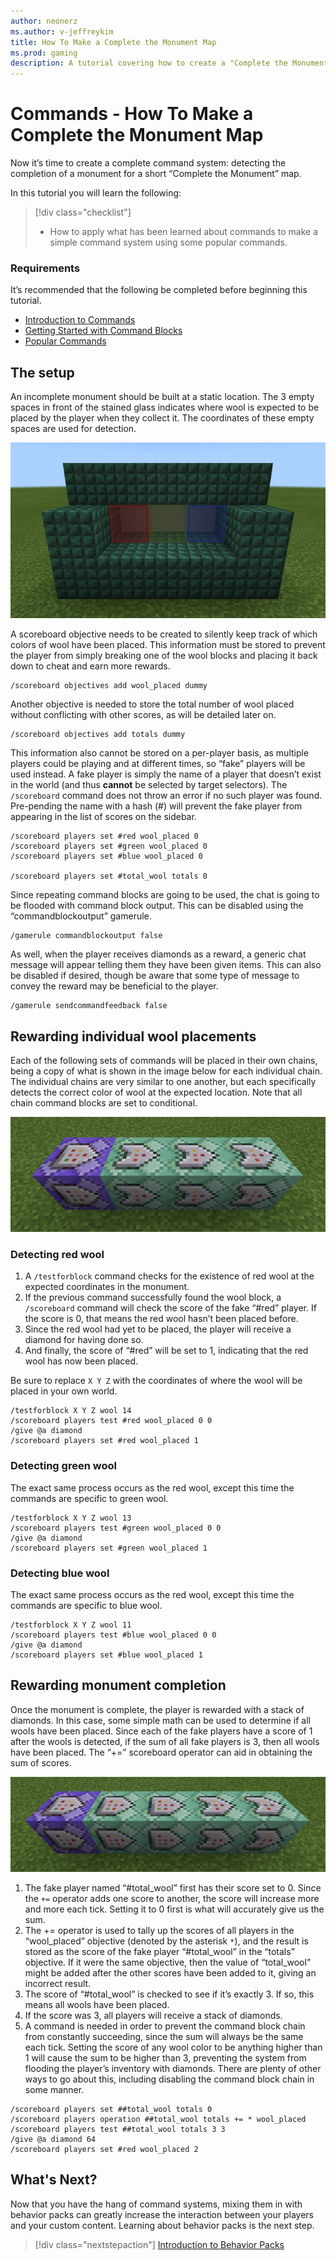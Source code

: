 ```yaml
---
author: neonerz
ms.author: v-jeffreykim
title: How To Make a Complete the Monument Map
ms.prod: gaming
description: A tutorial covering how to create a "Complete the Monument" style map utilizing Command Blocks
---
```


# Commands - How To Make a Complete the Monument Map

Now it’s time to create a complete command system: detecting the completion of a monument for a short “Complete the Monument” map.

In this tutorial you will learn the following:

> [!div class="checklist"]
>
> - How to apply what has been learned about commands to make a simple command system using some popular commands.

### Requirements

It’s recommended that the following be completed before beginning this tutorial.

- [Introduction to Commands](CommandsIntroduction.md)
- [Getting Started with Command Blocks](CommandBlocks.md)
- [Popular Commands](CommandsPopularCommands.md)

## The setup

An incomplete monument should be built at a static location. The 3 empty spaces in front of the stained glass indicates where wool is expected to be placed by the player when they collect it. The coordinates of these empty spaces are used for detection.

![Monument with 3 empty slots for blocks](Media/Commands/monument.png)

A scoreboard objective needs to be created to silently keep track of which colors of wool have been placed. This information must be stored to prevent the player from simply breaking one of the wool blocks and placing it back down to cheat and earn more rewards.

```
/scoreboard objectives add wool_placed dummy
```

Another objective is needed to store the total number of wool placed without conflicting with other scores, as will be detailed later on.

```
/scoreboard objectives add totals dummy
```

This information also cannot be stored on a per-player basis, as multiple players could be playing and at different times, so “fake” players will be used instead. A fake player is simply the name of a player that doesn’t exist in the world (and thus **cannot** be selected by target selectors). The `/scoreboard` command does not throw an error if no such player was found. Pre-pending the name with a hash (#) will prevent the fake player from appearing in the list of scores on the sidebar.

```
/scoreboard players set #red wool_placed 0
/scoreboard players set #green wool_placed 0
/scoreboard players set #blue wool_placed 0

/scoreboard players set #total_wool totals 0
```

Since repeating command blocks are going to be used, the chat is going to be flooded with command block output. This can be disabled using the “commandblockoutput” gamerule.

```
/gamerule commandblockoutput false
```

As well, when the player receives diamonds as a reward, a generic chat message will appear telling them they have been given items. This can also be disabled if desired, though be aware that some type of message to convey the reward may be beneficial to the player.

```
/gamerule sendcommandfeedback false
```

## Rewarding individual wool placements

Each of the following sets of commands will be placed in their own chains, being a copy of what is shown in the image below for each individual chain. The individual chains are very similar to one another, but each specifically detects the correct color of wool at the expected location. Note that all chain command blocks are set to conditional.

![A repeating command block followed by 3 conditional chain blocks](Media/Commands/monumentrewardonce.png)

### Detecting red wool


1. A `/testforblock` command checks for the existence of red wool at the expected coordinates in the monument.
2. If the previous command successfully found the wool block, a `/scoreboard` command will check the score of the fake “#red” player. If the score is 0, that means the red wool hasn’t been placed before.
3. Since the red wool had yet to be placed, the player will receive a diamond for having done so.
4. And finally, the score of “#red” will be set to 1, indicating that the red wool has now been placed.

Be sure to replace `X Y Z` with the coordinates of where the wool will be placed in your own world.

```
/testforblock X Y Z wool 14
/scoreboard players test #red wool_placed 0 0
/give @a diamond
/scoreboard players set #red wool_placed 1
```

### Detecting green wool

The exact same process occurs as the red wool, except this time the commands are specific to green wool.

```
/testforblock X Y Z wool 13
/scoreboard players test #green wool_placed 0 0
/give @a diamond
/scoreboard players set #green wool_placed 1
```

### Detecting blue wool

The exact same process occurs as the red wool, except this time the commands are specific to blue wool.

```
/testforblock X Y Z wool 11
/scoreboard players test #blue wool_placed 0 0
/give @a diamond
/scoreboard players set #blue wool_placed 1
```

## Rewarding monument completion

Once the monument is complete, the player is rewarded with a stack of diamonds. In this case, some simple math can be used to determine if all wools have been placed. Since each of the fake players have a score of 1 after the wools is detected, if the sum of all fake players is 3, then all wools have been placed. The “+=” scoreboard operator can aid in obtaining the sum of scores.

![A repeating command block followed by 2 chain blocks followed by 2 conditional chain blocks](Media/Commands/monumentrewardcomplete.png)

1. The fake player named “#total_wool” first has their score set to 0. Since the `+=` operator adds one score to another, the score will increase more and more each tick. Setting it to 0 first is what will accurately give us the sum.
2. The += operator is used to tally up the scores of all players in the “wool_placed” objective (denoted by the asterisk `*`), and the result is stored as the score of the fake player “#total_wool” in the “totals” objective. If it were the same objective, then the value of “total_wool” might be added after the other scores have been added to it, giving an incorrect result.
3. The score of “#total_wool” is checked to see if it’s exactly 3. If so, this means all wools have been placed.
4. If the score was 3, all players will receive a stack of diamonds.
5. A command is needed in order to prevent the command block chain from constantly succeeding, since the sum will always be the same each tick. Setting the score of any wool color to be anything higher than 1 will cause the sum to be higher than 3, preventing the system from flooding the player’s inventory with diamonds. There are plenty of other ways to go about this, including disabling the command block chain in some manner.

```
/scoreboard players set ##total_wool totals 0
/scoreboard players operation ##total_wool totals += * wool_placed
/scoreboard players test ##total_wool totals 3 3
/give @a diamond 64
/scoreboard players set #red wool_placed 2
```

## What's Next?

Now that you have the hang of command systems, mixing them in with behavior packs can greatly increase the interaction between your players and your custom content. Learning about behavior packs is the next step.

> [!div class="nextstepaction"]
> [Introduction to Behavior Packs](BehaviorPack.md)
